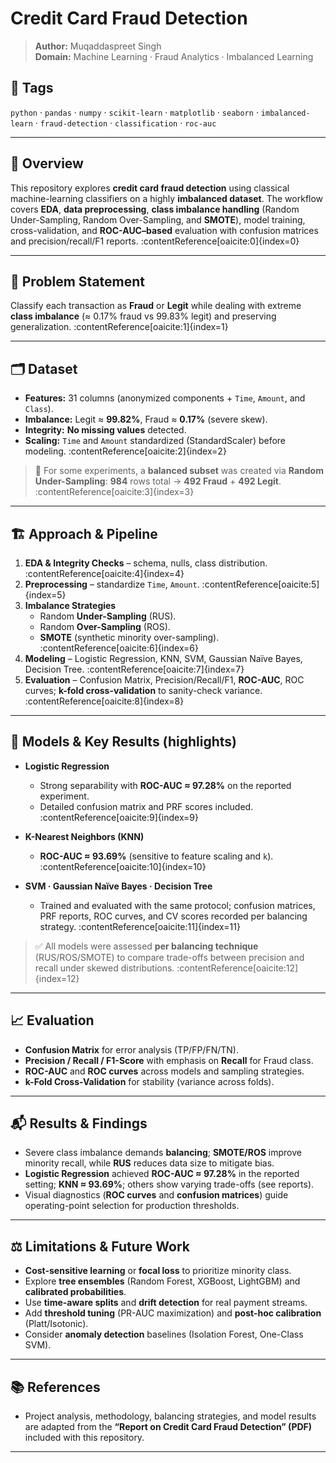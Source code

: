 # Credit Card Fraud Detection

> **Author:** Muqaddaspreet Singh  
> **Domain:** Machine Learning · Fraud Analytics · Imbalanced Learning

## 🔖 Tags
`python` · `pandas` · `numpy` · `scikit-learn` · `matplotlib` · `seaborn` · `imbalanced-learn` · `fraud-detection` · `classification` · `roc-auc`

---

## 📌 Overview

This repository explores **credit card fraud detection** using classical machine-learning classifiers on a highly **imbalanced dataset**. The workflow covers **EDA**, **data preprocessing**, **class imbalance handling** (Random Under-Sampling, Random Over-Sampling, and **SMOTE**), model training, cross-validation, and **ROC-AUC–based** evaluation with confusion matrices and precision/recall/F1 reports. :contentReference[oaicite:0]{index=0}

---

## 🧠 Problem Statement

Classify each transaction as **Fraud** or **Legit** while dealing with extreme **class imbalance** (≈ 0.17% fraud vs 99.83% legit) and preserving generalization. :contentReference[oaicite:1]{index=1}

---

## 🗂️ Dataset

- **Features:** 31 columns (anonymized components + `Time`, `Amount`, and `Class`).  
- **Imbalance:** Legit ≈ **99.82%**, Fraud ≈ **0.17%** (severe skew).  
- **Integrity:** **No missing values** detected.  
- **Scaling:** `Time` and `Amount` standardized (StandardScaler) before modeling. :contentReference[oaicite:2]{index=2}

> 📌 For some experiments, a **balanced subset** was created via **Random Under-Sampling**: **984** rows total → **492 Fraud** + **492 Legit**. :contentReference[oaicite:3]{index=3}

---

## 🏗️ Approach & Pipeline

1. **EDA & Integrity Checks** – schema, nulls, class distribution. :contentReference[oaicite:4]{index=4}  
2. **Preprocessing** – standardize `Time`, `Amount`. :contentReference[oaicite:5]{index=5}  
3. **Imbalance Strategies**  
   - Random **Under-Sampling** (RUS).  
   - Random **Over-Sampling** (ROS).  
   - **SMOTE** (synthetic minority over-sampling). :contentReference[oaicite:6]{index=6}  
4. **Modeling** – Logistic Regression, KNN, SVM, Gaussian Naïve Bayes, Decision Tree. :contentReference[oaicite:7]{index=7}  
5. **Evaluation** – Confusion Matrix, Precision/Recall/F1, **ROC-AUC**, ROC curves; **k-fold cross-validation** to sanity-check variance. :contentReference[oaicite:8]{index=8}

---

## 🤖 Models & Key Results (highlights)

- **Logistic Regression**  
  - Strong separability with **ROC-AUC ≈ 97.28%** on the reported experiment.  
  - Detailed confusion matrix and PRF scores included. :contentReference[oaicite:9]{index=9}

- **K-Nearest Neighbors (KNN)**  
  - **ROC-AUC ≈ 93.69%** (sensitive to feature scaling and `k`). :contentReference[oaicite:10]{index=10}

- **SVM · Gaussian Naïve Bayes · Decision Tree**  
  - Trained and evaluated with the same protocol; confusion matrices, PRF reports, ROC curves, and CV scores recorded per balancing strategy. :contentReference[oaicite:11]{index=11}

> ✅ All models were assessed **per balancing technique** (RUS/ROS/SMOTE) to compare trade-offs between precision and recall under skewed distributions. :contentReference[oaicite:12]{index=12}

---

## 📈 Evaluation

- **Confusion Matrix** for error analysis (TP/FP/FN/TN).
- **Precision / Recall / F1-Score** with emphasis on **Recall** for Fraud class.
- **ROC-AUC** and **ROC curves** across models and sampling strategies.
- **k-Fold Cross-Validation** for stability (variance across folds).

---

## 📬 Results & Findings

- Severe class imbalance demands **balancing**; **SMOTE/ROS** improve minority recall, while **RUS** reduces data size to mitigate bias.
- **Logistic Regression** achieved **ROC-AUC ≈ 97.28%** in the reported setting; **KNN ≈ 93.69%**; others show varying trade-offs (see reports).
- Visual diagnostics (**ROC curves** and **confusion matrices**) guide operating-point selection for production thresholds.

---

## ⚖️ Limitations & Future Work

- **Cost-sensitive learning** or **focal loss** to prioritize minority class.
- Explore **tree ensembles** (Random Forest, XGBoost, LightGBM) and **calibrated probabilities**.
- Use **time-aware splits** and **drift detection** for real payment streams.
- Add **threshold tuning** (PR-AUC maximization) and **post-hoc calibration** (Platt/Isotonic).
- Consider **anomaly detection** baselines (Isolation Forest, One-Class SVM).

---

## 📚 References

- Project analysis, methodology, balancing strategies, and model results are adapted from the **“Report on Credit Card Fraud Detection” (PDF)** included with this repository.

---



